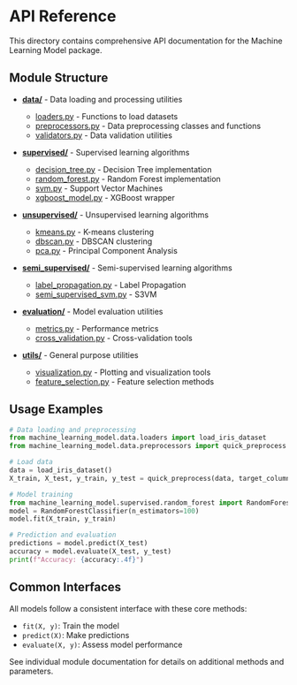 # API Reference

This directory contains comprehensive API documentation for the Machine Learning Model package.

## Module Structure

- [**data/**](data/) - Data loading and processing utilities
  - [loaders.py](data/loaders.md) - Functions to load datasets
  - [preprocessors.py](data/preprocessors.md) - Data preprocessing classes and functions
  - [validators.py](data/validators.md) - Data validation utilities

- [**supervised/**](supervised/) - Supervised learning algorithms
  - [decision_tree.py](supervised/decision_tree.md) - Decision Tree implementation
  - [random_forest.py](supervised/random_forest.md) - Random Forest implementation
  - [svm.py](supervised/svm.md) - Support Vector Machines
  - [xgboost_model.py](supervised/xgboost.md) - XGBoost wrapper

- [**unsupervised/**](unsupervised/) - Unsupervised learning algorithms
  - [kmeans.py](unsupervised/kmeans.md) - K-means clustering
  - [dbscan.py](unsupervised/dbscan.md) - DBSCAN clustering
  - [pca.py](unsupervised/pca.md) - Principal Component Analysis

- [**semi_supervised/**](semi_supervised/) - Semi-supervised learning algorithms
  - [label_propagation.py](semi_supervised/label_propagation.md) - Label Propagation
  - [semi_supervised_svm.py](semi_supervised/semi_supervised_svm.md) - S3VM

- [**evaluation/**](evaluation/) - Model evaluation utilities
  - [metrics.py](evaluation/metrics.md) - Performance metrics
  - [cross_validation.py](evaluation/cross_validation.md) - Cross-validation tools

- [**utils/**](utils/) - General purpose utilities
  - [visualization.py](utils/visualization.md) - Plotting and visualization tools
  - [feature_selection.py](utils/feature_selection.md) - Feature selection methods

## Usage Examples

```python
# Data loading and preprocessing
from machine_learning_model.data.loaders import load_iris_dataset
from machine_learning_model.data.preprocessors import quick_preprocess

# Load data
data = load_iris_dataset()
X_train, X_test, y_train, y_test = quick_preprocess(data, target_column='species')

# Model training
from machine_learning_model.supervised.random_forest import RandomForestClassifier
model = RandomForestClassifier(n_estimators=100)
model.fit(X_train, y_train)

# Prediction and evaluation
predictions = model.predict(X_test)
accuracy = model.evaluate(X_test, y_test)
print(f"Accuracy: {accuracy:.4f}")
```

## Common Interfaces

All models follow a consistent interface with these core methods:
- `fit(X, y)`: Train the model
- `predict(X)`: Make predictions
- `evaluate(X, y)`: Assess model performance

See individual module documentation for details on additional methods and parameters.
